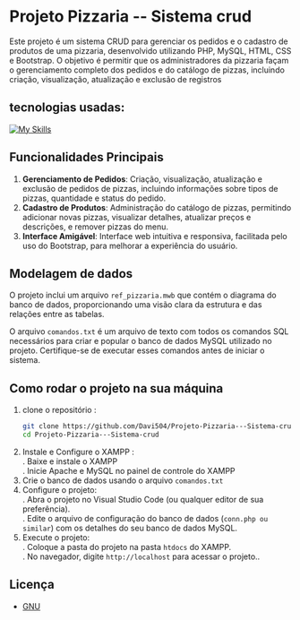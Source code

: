 <!--- # "Can be a image or a gift from the project pages" -->

# Projeto Pizzaria -- Sistema crud

Este projeto é um sistema CRUD para gerenciar os pedidos e o cadastro de produtos de uma pizzaria, desenvolvido utilizando PHP, MySQL, HTML, CSS e Bootstrap. O objetivo é permitir que os administradores da pizzaria façam o gerenciamento completo dos pedidos e do catálogo de pizzas, incluindo criação, visualização, atualização e exclusão de registros

## tecnologias usadas:

<!--- # "Verify icons availability here https://github.com/tandpfun/skill-icons" -->

[![My Skills](https://skillicons.dev/icons?i=html,css,bootstrap,php,mysql)](https://skillicons.dev)

## Funcionalidades Principais

1. **Gerenciamento de Pedidos**: Criação, visualização, atualização e exclusão de pedidos de pizzas, incluindo informações sobre tipos de pizzas, quantidade e status do pedido.
2. **Cadastro de Produtos**: Administração do catálogo de pizzas, permitindo adicionar novas pizzas, visualizar detalhes, atualizar preços e descrições, e remover pizzas do menu.
3. **Interface Amigável**: Interface web intuitiva e responsiva, facilitada pelo uso do Bootstrap, para melhorar a experiência do usuário.  

## Modelagem de dados

O projeto inclui um arquivo `ref_pizzaria.mwb` que contém o diagrama do banco de dados, proporcionando uma visão clara da estrutura e das relações entre as tabelas.

O arquivo `comandos.txt` é um arquivo de texto com todos os comandos SQL necessários para criar e popular o banco de dados MySQL utilizado no projeto. Certifique-se de executar esses comandos antes de iniciar o sistema.

## Como rodar o projeto na sua máquina

1. clone o repositório :
   ```sh
   git clone https://github.com/Davi504/Projeto-Pizzaria---Sistema-crud.git
   cd Projeto-Pizzaria---Sistema-crud
3. Instale e Configure o XAMPP :<br/> . Baixe e instale o XAMPP <br/>. Inicie Apache e MySQL no painel de controle do XAMPP
4.  Crie o banco de dados usando o arquivo `comandos.txt`
5.  Configure o projeto:
   <br/>. Abra o projeto no Visual Studio Code (ou qualquer editor de sua preferência).
   <br/>. Edite o arquivo de configuração do banco de dados (`conn.php ou similar`) com os detalhes do seu banco de dados MySQL.
6. Execute o projeto:
   <br/>. Coloque a pasta do projeto na pasta `htdocs` do XAMPP.
   <br/>. No navegador, digite `http://localhost` para acessar o projeto..



## Licença


- [GNU](https://www.gnu.org/)
